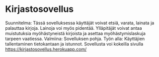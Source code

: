 # Kirjastosovellus
Suunnitelma:
Tässä sovelluksessa käyttäjät voivat etsiä, varata, lainata ja palauttaa kirjoja.
Lainoja voi myös pidentää.
Ylläpitäjät voivat antaa muistutuksia myöhästyneistä kirjoista ja asettaa myöhästymislaskuja tarpeen vaatiessa.
Valmiina:
Sovelluksen pohja.
Työn alla:
Käyttäjien tallentaminen tietokantaan ja istunnot.
Sovellusta voi kokeilla sivulla https://kirjastosovellus.herokuapp.com/
